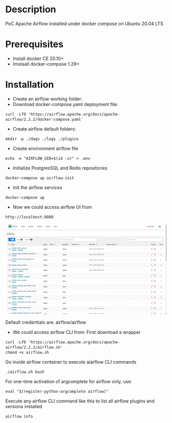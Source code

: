 # Description
PoC Apache Airflow installed under docker compose on Ubuntu 20.04 LTS

# Prerequisites
- Install docker CE 20.10+ 
- Imstaall docker-compose 1.29+

# Installation
- Create an airflow working folder:
- Download docker-compose.yaml deployment file:
```shell
curl -LfO 'https://airflow.apache.org/docs/apache-airflow/2.2.2/docker-compose.yaml'
```
- Create airflow default folders:
```shell
mkdir -p ./dags ./logs ./plugins
```
- Create environment airflow file
```shell
echo -e "AIRFLOW_UID=$(id -u)" > .env
```
- Initialize PostgresSQL and Redis repositories
```shell
docker-compose up airflow-init
```
- Init the airflow services
```shell
docker-compose up
```
- Now we could access airflow UI from
```shell
http://localhost:8080
```

![Airflow UI Service](captures/airflow-ui.png "Airflow UI Service")

Default credentials are: airflow/airflow

- We could access airflow CLI from:
First download a wrapper 
```shell
curl -LfO 'https://airflow.apache.org/docs/apache-airflow/2.2.2/airflow.sh'
chmod +x airflow.sh
```

Go inside airflow container to execute aiarflow CLI commands
```shell
./airflow.sh bash
```

For one-time activation of argcomplete for airflow only, use:
```shell
eval "$(register-python-argcomplete airflow)"
```

Execute any airflow CLI command like this to list all airflow plugins and versions installed
```shell
airflow info
```
